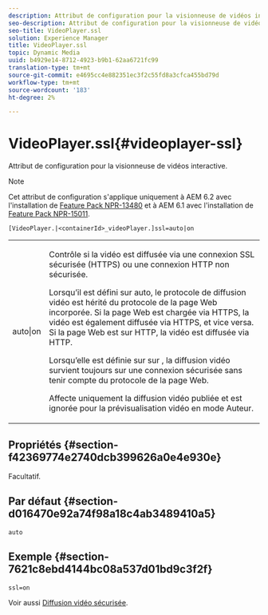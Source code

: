 ```yaml
---
description: Attribut de configuration pour la visionneuse de vidéos interactive.
seo-description: Attribut de configuration pour la visionneuse de vidéos interactive.
seo-title: VideoPlayer.ssl
solution: Experience Manager
title: VideoPlayer.ssl
topic: Dynamic Media
uuid: b4929e14-8712-4923-b9b1-62aa6721fc99
translation-type: tm+mt
source-git-commit: e4695cc4e882351ec3f2c55fd8a3cfca455bd79d
workflow-type: tm+mt
source-wordcount: '183'
ht-degree: 2%

---
```



# VideoPlayer.ssl{#videoplayer-ssl}

Attribut de configuration pour la visionneuse de vidéos interactive.

>[!NOTE]
>
>Cet attribut de configuration s&#39;applique uniquement à AEM 6.2 avec l&#39;installation de [Feature Pack NPR-13480](https://www.adobeaemcloud.com/content/marketplace/marketplaceProxy.html?packagePath=/content/companies/public/adobe/packages/cq620/featurepack/cq-6.2.0-featurepack-13480) et à AEM 6.1 avec l&#39;installation de [Feature Pack NPR-15011](https://www.adobeaemcloud.com/content/marketplace/marketplaceProxy.html?packagePath=/content/companies/public/adobe/packages/cq610/featurepack/cq-6.1.0-featurepack-15011).

`[VideoPlayer.|<containerId>_videoPlayer.]ssl=auto|on`

<table id="table_C616483932C2482CA9794DDD7313FD7C"> 
 <tbody> 
  <tr> 
   <td colname="col1"> <p> <span class="codeph"> auto|on</span> </p> </td> 
   <td colname="col2"> <p> Contrôle si la vidéo est diffusée via une connexion SSL sécurisée (HTTPS) ou une connexion HTTP non sécurisée. </p> <p>Lorsqu’il est défini sur <span class="codeph"> auto</span>, le protocole de diffusion vidéo est hérité du protocole de la page Web incorporée. Si la page Web est chargée via HTTPS, la vidéo est également diffusée via HTTPS, et vice versa. Si la page Web est sur HTTP, la vidéo est diffusée via HTTP. </p> <p>Lorsqu’elle est définie sur <span class="codeph"> sur </span>, la diffusion vidéo survient toujours sur une connexion sécurisée sans tenir compte du protocole de la page Web. </p> <p>Affecte uniquement la diffusion vidéo publiée et est ignorée pour la prévisualisation vidéo en mode Auteur. </p> </td> 
  </tr> 
 </tbody> 
</table>

## Propriétés {#section-f42369774e2740dcb399626a0e4e930e}

Facultatif.

## Par défaut {#section-d016470e92a74f98a18c4ab3489410a5}

`auto`

## Exemple {#section-7621c8ebd4144bc08a537d01bd9c3f2f}

```
ssl=on
```

<!--<a id="section_5943AC73316749C68761FF7F74DA7547"></a>-->

Voir aussi [Diffusion vidéo sécurisée](../../../c-html5-aem-asset-viewers/c-html5-aem-int-video/c-html5-aem-int-video-securevideodelivery.md#concept-13f66fdd4a52494aa516cd0f36fdac27).
